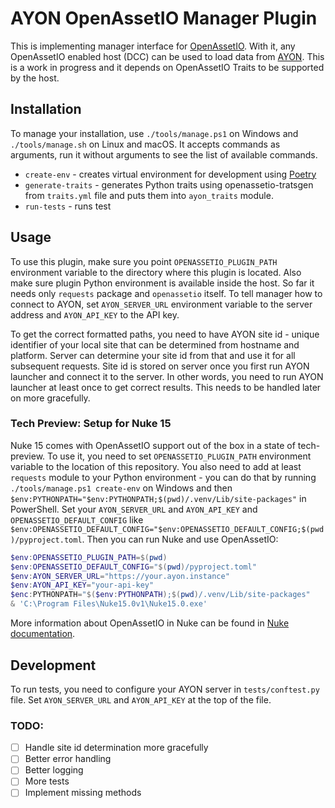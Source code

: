 # AYON OpenAssetIO Manager Plugin

This is implementing manager interface for [OpenAssetIO](https://github.com/OpenAssetIO/OpenAssetIO). With it,
any OpenAssetIO enabled host (DCC) can be used to load data from [AYON](https://ayon.ynput.io/). This is a work in progress and it depends on
OpenAssetIO Traits to be supported by the host.

## Installation

To manage your installation, use `./tools/manage.ps1` on Windows and `./tools/manage.sh` on Linux and macOS. It accepts
commands as arguments, run it without arguments to see the list of available commands.

* `create-env` - creates virtual environment for development using [Poetry](https://python-poetry.org/)
* `generate-traits` - generates Python traits using openassetio-tratsgen from `traits.yml` file and puts them into `ayon_traits` module.
* `run-tests` - runs test

## Usage

To use this plugin, make sure you point `OPENASSETIO_PLUGIN_PATH` environment variable to the directory where this plugin is located.
Also make sure plugin Python environment is available inside the host. So far it needs only `requests` package and `openassetio` itself.
To tell manager how to connect to AYON, set `AYON_SERVER_URL` environment variable to the server address and `AYON_API_KEY` to the API key.

To get the correct formatted paths, you need to have AYON site id - unique identifier of your local site that can be determined from hostname
and platform. Server can determine your site id from that and use it for all subsequent requests. Site id is stored on server once
you first run AYON launcher and connect it to the server. In other words, you need to run AYON launcher at least once to get correct results.
This needs to be handled later on more gracefully.

### Tech Preview: Setup for Nuke 15

Nuke 15 comes with OpenAssetIO support out of the box in a state of tech-preview. To use it, you need to
set `OPENASSETIO_PLUGIN_PATH` environment variable to the location of this repository. You also need to add at least
`requests` module to your Python environment - you can do that by running `./tools/manage.ps1 create-env` on Windows
and then `$env:PYTHONPATH="$env:PYTHONPATH;$(pwd)/.venv/Lib/site-packages"` in PowerShell. Set your `AYON_SERVER_URL` and `AYON_API_KEY`
and `OPENASSETIO_DEFAULT_CONFIG` like `$env:OPENASSETIO_DEFAULT_CONFIG="$env:OPENASSETIO_DEFAULT_CONFIG;$(pwd)/pyproject.toml`.
Then you can run Nuke and use OpenAssetIO:

```powershell
$env:OPENASSETIO_PLUGIN_PATH=$(pwd)
$env:OPENASSETIO_DEFAULT_CONFIG="$(pwd)/pyproject.toml"
$env:AYON_SERVER_URL="https://your.ayon.instance"
$env:AYON_API_KEY="your-api-key"
$enc:PYTHONPATH="$($env:PYTHONPATH);$(pwd)/.venv/Lib/site-packages"
& 'C:\Program Files\Nuke15.0v1\Nuke15.0.exe'
```

More information about OpenAssetIO in Nuke can be found in [Nuke documentation](https://learn.foundry.com/nuke/developers/150/pythondevguide/openassetio.html).

## Development

To run tests, you need to configure your AYON server in `tests/conftest.py` file. Set `AYON_SERVER_URL` and `AYON_API_KEY` at the top of the file.

### TODO:

- [ ] Handle site id determination more gracefully
- [ ] Better error handling
- [ ] Better logging
- [ ] More tests
- [ ] Implement missing methods
